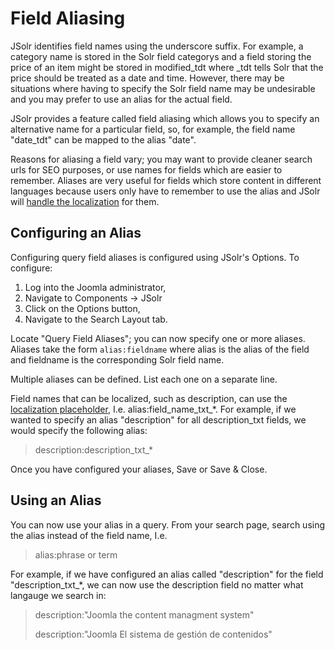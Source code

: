 # Field Aliasing

JSolr identifies field names using the underscore suffix. For example, a category name is stored in the Solr field categorys and a field storing the price of an item might be stored in modified\_tdt where \_tdt tells Solr that the price should be treated as a date and time. However, there may be situations where having to specify the Solr field name may be undesirable and you may prefer to use an alias for the actual field.

JSolr provides a feature called field aliasing which allows you to specify an alternative name for a particular field, so, for example, the field name "date\_tdt" can be mapped to the alias "date".

Reasons for aliasing a field vary; you may want to provide cleaner search urls for SEO purposes, or use names for fields which are easier to remember. Aliases are very useful for fields which store content in different languages because users only have to remember to use the alias and JSolr will [handle the localization](/language-management.md) for them.

## Configuring an Alias

Configuring query field aliases is configured using JSolr's Options. To configure:

1. Log into the Joomla administrator,
2. Navigate to Components -&gt; JSolr
3. Click on the Options button,
4. Navigate to the Search Layout tab.

Locate "Query Field Aliases"; you can now specify one or more aliases. Aliases take the form `alias:fieldname` where alias is the alias of the field and fieldname is the corresponding Solr field name.

Multiple aliases can be defined. List each one on a separate line.

Field names that can be localized, such as description, can use the [localization placeholder](/language-management.md), I.e. alias:field\_name\_txt\_\*. For example, if we wanted to specify an alias "description" for all description\_txt fields, we would specify the following alias:

> description:description\_txt\_\*

Once you have  configured your aliases, Save or Save & Close.

## Using an Alias

You can now use your alias in a query. From your search page, search using the alias instead of the field name, I.e.

> alias:phrase or term

For example, if we have configured an alias called "description" for the field "description\_txt\_\*, we can now use the description field no matter what langauge we search in:

> description:"Joomla the content managment system"
>
> description:"Joomla El sistema de gestión de contenidos"



